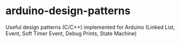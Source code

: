 arduino-design-patterns
=======================

Useful design patterns (C/C++) implemented for Arduino (Linked List, Event, Soft Timer Event, Debug Prints, State Machine)